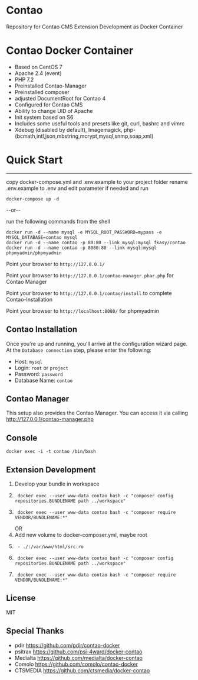 # Contao
Repository for Contao CMS Extension Development as Docker Container

# Contao Docker Container
- Based on CentOS 7
- Apache 2.4 (event)
- PHP 7.2
- Preinstalled Contao-Manager
- Preinstalled composer
- adjusted DocumentRoot for Contao 4
- Configured for Contao CMS
- Ability to change UID of Apache
- Init system based on S6
- Includes some useful tools and presets like git, curl, bashrc and vimrc
- Xdebug (disabled by default), Imagemagick, php-(bcmath,intl,json,mbstring,mcrypt,mysql,snmp,soap,xml)


# Quick Start
---

copy docker-compose.yml and .env.example to your project folder
rename .env.example to .env and edit parameter if needed
and run
```
docker-compose up -d
```

--or--

run the following commands from the shell
```
docker run -d --name mysql -e MYSQL_ROOT_PASSWORD=mypass -e MYSQL_DATABASE=contao mysql
docker run -d --name contao -p 80:80 --link mysql:mysql fkasy/contao
docker run -d --name contao -p 8080:80 --link mysql:mysql phpmyadmin/phpmyadmin
```

Point your browser to `http://127.0.0.1/`

Point your browser to `http://127.0.0.1/contao-manager.phar.php` for Contao Manager

Point your browser to `http://127.0.0.1/contao/install` to complete Contao-Installation

Point your browser to `http://localhost:8080/` for phpmyadmin

Contao Installation
---

Once you're up and running, you'll arrive at the configuration wizard page. At the `Database connection` step, please enter the following:

- Host: `mysql`
- Login: `root` or  `project`
- Password: `password`
- Database Name: `contao`

Contao Manager
---
This setup also provides the Contao Manager. You can access it via calling http://127.0.0.1/contao-manager.php

Console
---

    docker exec -i -t contao /bin/bash

Extension Development
---

1. Develop your bundle in workspace
2.      docker exec --user www-data contao bash -c "composer config repositories.BUNDLENAME path ../workspace"
3.      docker exec --user www-data contao bash -c "composer require VENDOR/BUNDLENAME:*"
    OR
1. Add new volume to docker-composer.yml, maybe root
2.      - ./:/var/www/html/src:ro
3.      docker exec --user www-data contao bash -c "composer config repositories.BUNDLENAME path ../workspace"
4.      docker exec --user www-data contao bash -c "composer require VENDOR/BUNDLENAME:*"

License
---

MIT

Special Thanks
--------------
- pdir https://github.com/pdir/contao-docker
- psitrax https://github.com/psi-4ward/docker-contao
- Medialta https://github.com/medialta/docker-contao
- Comolo https://github.com/comolo/contao-docker
- CTSMEDIA https://github.com/ctsmedia/docker-contao
